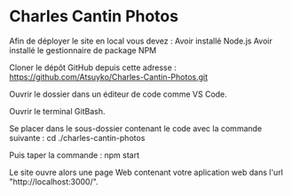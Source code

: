 # Charles Cantin Photos
Afin de déployer le site en local vous devez :
  Avoir installé Node.js
  Avoir installé le gestionnaire de package NPM

Cloner le dépôt GitHub depuis cette adresse :
  https://github.com/Atsuyko/Charles-Cantin-Photos.git

Ouvrir le dossier dans un éditeur de code comme VS Code.

Ouvrir le terminal GitBash.

Se placer dans le sous-dossier contenant le code avec la commande suivante :
  cd ./charles-cantin-photos

Puis taper la commande :
  npm start

Le site ouvre alors une page Web contenant votre aplication web dans l'url "http://localhost:3000/".